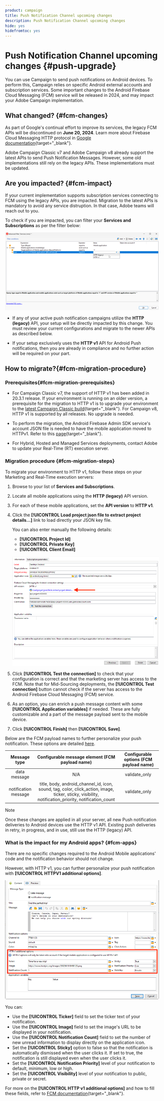 ```yaml
---
product: campaign
title: Push Notification Channel upcoming changes
description: Push Notification Channel upcoming changes
hide: yes
hidefromtoc: yes
---
```

# Push Notification Channel upcoming changes {#push-upgrade}

You can use Campaign to send push notifications on Android devices. To perform this, Campaign relies on specific Android external accounts and subscription services. Some important changes to the Android Firebase Cloud Messaging (FCM) service will be released in 2024, and may impact your Adobe Campaign implementation.

## What changed? {#fcm-changes}

As part of Google's continual effort to improve its services, the legacy FCM APIs will be discontinued on **June 20, 2024**. Learn more about Firebase Cloud Messaging HTTP protocol in [Google documentation](https://firebase.google.com/docs/cloud-messaging/http-server-ref){target="_blank"}.

Adobe Campaign Classic v7 and Adobe Campaign v8 already support the latest APIs to send Push Notification Messages. However, some old implementations still rely on the legacy APIs. These implementations must be updated.

## Are you impacted? {#fcm-impact}

If your current implementation supports subscription services connecting to FCM using the legacy APIs, you are impacted. Migration to the latest APIs is mandatory to avoid any service distruption. In that case, Adobe teams will reach out to you.

To check if you are impacted, you can filter your **Services and Subscriptions** as per the filter below:

![](assets/filter-services-fcm.png)


* If any of your active push notification campaigns utilize the **HTTP (legacy)** API, your setup will be directly impacted by this change. You must review your current configurations and migrate to the newer APIs as described below.

* If your setup exclusively uses the **HTTP v1** API for Android Push notifications, then you are already in compliance and no further action will be required on your part.

## How to migrate?{#fcm-migration-procedure}

### Prerequisites{#fcm-migration-prerequisites}

* For Campaign Classic v7, the support of HTTP v1 has been added in 20.3.1 release. If your environment is running on an older version, a prerequisite for the migration to HTTP v1 is to upgrade your environment to the [latest Campaign Classic build](https://experienceleague.adobe.com/docs/campaign-classic/using/release-notes/latest-release.html){target="_blank"}. For Campaign v8, HTTP v1 is supported by all releases. No upgrade is needed.

* To perform the migration, the Android Firebase Admin SDK service's account JSON file is needed to have the mobile application moved to HTTPv1. Refer to this [page](https://firebase.google.com/docs/admin/setup#initialize-sdk){target="_blank"}.

* For Hybrid, Hosted and Managed Services deployments, contact Adobe to update your Real-Time (RT) execution server. 

### Migration procedure {#fcm-migration-steps}

To migrate your environment to HTTP v1, follow these steps on your Marketing and Real-Time execution servers:

1. Browse to your list of **Services and Subscriptions**.

1. Locate all mobile applications using the **HTTP (legacy)** API version.

1. For each of these mobile applications, set the **API version** to **HTTP v1**.

1. Click the **[!UICONTROL Load project json file to extract project details...]** link to load directly your JSON key file.

   You can also enter manually the following details:
      * **[!UICONTROL Project Id]**
      * **[!UICONTROL Private Key]**
      * **[!UICONTROL Client Email]**

   ![](assets/android-http-v1-config.png)

1. Click **[!UICONTROL Test the connection]** to check that your configuration is correct and that the marketing server has access to the FCM. Note that for Mid-Sourcing deployments, the **[!UICONTROL Test connection]** button cannot check if the server has access to the Android Firebase Cloud Messaging (FCM) service.

1. As an option, you can enrich a push message content with some **[!UICONTROL Application variables]** if needed. These are fully customizable and a part of the message payload sent to the mobile device. 

1. Click **[!UICONTROL Finish]** then **[!UICONTROL Save]**. 

Below are the FCM payload names to further personalize your push notification. These options are detailed [here](#fcm-apps).

| Message type | Configurable message element (FCM payload name) |  Configurable options (FCM payload name) |
|:-:|:-:|:-:|
| data message  | N/A  | validate_only  |
| notification message |  title, body, android_channel_id, icon, sound, tag, color, click_action, image, ticker, sticky, visibility, notification_priority, notification_count <br> | validate_only |


>[!NOTE]
>
>Once these changes are applied in all your server, all new Push notification deliveries to Android devices use the HTTP v1 API. Existing push deliveries in retry, in progress, and in use, still use the HTTP (legacy) API.

### What is the impact for my Android apps? {#fcm-apps}

There are no specific changes required to the Android Mobile applications' code and the notification behavior should not change.

However, with HTTP v1, you can further personalize your push notification with **[!UICONTROL HTTPV1 additional options]**.

![](assets/android-push-additional-options.png)

You can:

* Use the **[!UICONTROL Ticker]** field to set the ticker text of your notification.
* Use the **[!UICONTROL Image]** field to set the image's URL to be displayed in your notification.
* Use the **[!UICONTROL Notification Count]** field to set the number of new unread information to display directly on the application icon.
* Set the **[!UICONTROL Sticky]** option to false so that the notification is automatically dismissed when the user clicks it. If set to true, the notification is still displayed even when the user clicks it.
* Set the **[!UICONTROL Notification Priority]** level of your notification to default, minimum, low or high. 
* Set the **[!UICONTROL Visibility]** level of your notification to public, private or secret. 

For more on the **[!UICONTROL HTTP v1 additional options]** and how to fill these fields, refer to [FCM documentation](https://firebase.google.com/docs/reference/fcm/rest/v1/projects.messages#androidnotification){target="_blank"}.

